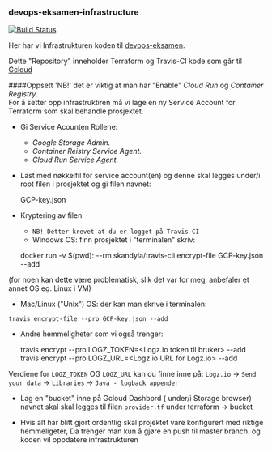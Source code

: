    ### devops-eksamen-infrastructure

<!--- Travis CI build status banner -->
[![Build Status](https://travis-ci.com/Opkris/devops-eksamen-infrastructure.svg?branch=master)](https://github.com/Opkris/devops-eksamen-infrastructure)

Her har vi Infrastrukturen koden til [devops-eksamen](https://github.com/Opkris/devops-eksamen).
 
 Dette "Repository" inneholder Terraform og Travis-CI kode som går til [Gcloud](https://cloud.google.com)


####Oppsett
'NB!' det er viktig at man har "Enable" _Cloud Run_ og _Container Registry_.     
For å setter opp infrastruktiren må vi lage en ny Service Account for Terraform som skal behandle 
prosjektet.

* Gi Service Acounten Rollene: 
    - _Google Storage Admin._
    - _Container Reistry Service Agent._ 
    - _Cloud Run Service Agent._
 
* Last med nøkkelfil for service account(en) og denne skal legges under/i root filen i prosjektet og 
    gi filen navnet: 
      
          
    GCP-key.json
    
* Kryptering av filen
    - `NB! Detter krevet at du er logget på Travis-CI` 
    - Windows OS: finn prosjektet i "terminalen" skriv: 
    
    
    docker run -v $(pwd): --rm skandyla/travis-cli encrypt-file GCP-key.json --add 
    
    
(for noen kan dette være problematisk, slik det var for meg, anbefaler et annet OS eg. Linux i VM)
 
   - Mac/Linux ("Unix") OS: der kan man skrive i terminalen:
   
    travis encrypt-file --pro GCP-key.json --add
    
* Andre hemmeligheter som vi også trenger:

    
    travis encrypt --pro LOGZ_TOKEN=<Logz.io token til bruker> --add              
    travis encrypt --pro LOGZ_URL=<Logz.io URL for Logz.io> --add
    
Verdiene for `LOGZ_TOKEN` OG `LOGZ_URL` kan du finne inne på: 
`Logz.io` -> `Send your data` -> `Libraries` -> `Java - logback appender`

* Lag en "bucket" inne på Gcloud Dashbord ( under/i Storage browser) navnet skal skal legges 
til filen `provider.tf` under terraform -> bucket 

* Hvis alt har blitt gjort ordentlig skal projektet vare konfigurert med riktige hemmeligeter,
    Da trenger man kun å gjøre en push til master branch. og koden vil oppdatere infrastrukturen 
    
